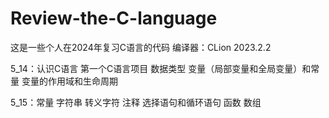# Review-the-C-language
这是一些个人在2024年复习C语言的代码
编译器：CLion 2023.2.2

5_14：认识C语言 第一个C语言项目 数据类型 变量（局部变量和全局变量）和常量 变量的作用域和生命周期

5_15：常量 字符串 转义字符 注释 选择语句和循环语句 函数 数组

